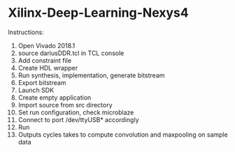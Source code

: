 # Xilinx-Deep-Learning-Nexys4

Instructions:
1. Open Vivado 2018.1
2. source dariusDDR.tcl in TCL console
3. Add constraint file
4. Create HDL wrapper
5. Run synthesis, implementation, generate bitstream
6. Export bitstream
7. Launch SDK
8. Create empty application
9. Import source from src directory
10. Set run configuration, check microblaze
11. Connect to port /dev/ttyUSB* accordingly
12. Run
13. Outputs cycles takes to compute convolution and maxpooling on sample data
